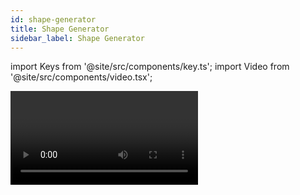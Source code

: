 ```yaml
---
id: shape-generator
title: Shape Generator
sidebar_label: Shape Generator
---
```


import Keys from '@site/src/components/key.ts';
import Video from '@site/src/components/video.tsx';

<Video videoId="oTo6FxHD02o" title="Using Shape Generator" />

A shape is simply an automatic sequence of values which modify a
particular attribute of a fixture. A circle shape, for example, applied
to the pan and tilt attributes, would cause the fixture to move its beam
in a circular pattern around its current position. You can set the size
of the circle and the speed of the circle movement.

Shapes are most useful when used with a group of fixtures. You can then choose to
either apply the shape identically to all the fixtures, or offset them
so that the shape runs along the fixtures creating *"wave"* or *"ballyhoo"*
type effects (called the **Spread** or **Phase** of the shape). This allows
you to very quickly create impressive light shows.

In addition to position shapes, there are a large number of other shapes
available in Titan. The shapes are defined for a particular attribute
such as colour, dimmer, focus and so on.

Titan also has a **Mask FX** function which lets you mask out certain
shapes, preventing them from appearing on the lights. For example, if
some fixtures are running a Circle shape, and then a playback is fired
which has a Position Mask Shape programmed for some of the fixtures, those fixtures
will stop running the circle shape. This can be very useful to modify
playbacks at show time. See
the [Mask FX](shape-generator.md#masking-shapes-using-mask-fx) section below for details.



![Capture Visualiser with a shape running across fixtures](/docs/images/Capture-Visualiser-with-a-shape-running-across-fixtures.png)

## Creating a Shape

When you create a shape, it will be applied to all selected fixtures.

1. [Select the fixtures](../controlling-fixtures.md#selecting-fixtures-and-dimmers-for-control) the shape is to be applied to.
2. At the main menu press <Keys.SoftKey>Shapes and Effects</Keys.SoftKey> then <Keys.SoftKey>Shape
Generator</Keys.SoftKey>.
3. Press <Keys.SoftKey>Create</Keys.SoftKey> to start a new shape <br/>
  ![Shape Generator selecting a category of new shape](/docs/images/Shape-Generator-selecting-a-category-of-new-shape.png).
4. Press a <Keys.SoftKey>softkey</Keys.SoftKey> to select the attribute type to use in the shape or
press <Keys.SoftKey>All</Keys.SoftKey> for a full list.
5. Press a <Keys.SoftKey>softkey</Keys.SoftKey> to select a shape, or touch the desired shape in the **Shapes window**. You can type a search word on the keyboard to search for a particular shape.
6. The shape will be applied to all selected fixtures.

-   If you open the Shapes window, it will remain open for instant
    selection of shapes (you don't need to select <Keys.SoftKey>Shape Generator</Keys.SoftKey>).
    The window will only show shapes which are possible on the selected
    fixtures. Pressing attribute buttons will filter the Shapes window
    to show only shapes for that attribute. Press the <Keys.HardKey>Dimmer</Keys.HardKey>
    attribute button to show all shapes.

    

![Shapes Workspace Window](/docs/images/Shapes-Workspace-Window.png)

-   Shapes are based on the current settings of the fixture, so for example *a
    position circle would move around the current pan-tilt position of
    the fixture.*

-   You can change the base value of a shape (e.g. the centre of a
    circle) by changing the attributes using the wheels in the usual
    way. You can reduce the Size to zero (see
    [next section](#changing-size-and-speed-of-a-shape)) to help you
    see what the base value actually is.

-   You can run more than one shape at a time by repeating the above
    procedure. You can run several shapes on one fixture and the output
    will combine in interesting ways.

-   Press <Keys.SoftKey>Shapes and Effects</Keys.SoftKey>, <Keys.SoftKey>Shape Generator</Keys.SoftKey> then <Keys.SoftKey>Edit</Keys.SoftKey> to
    show what shapes are running.

-   If you apply the same shape to two different groups of fixtures, the
    shape will appear twice on the shape list. You can edit the two
    shapes separately to give different directions, speeds etc (see
    [later](#changing-size-and-speed-of-a-shape))

-   If the selected fixture has sub-fixtures (cells) then you will be
    given the option to run the shape on the main fixture, keeping all
    cells identical, or spread across the sub-fixtures/cells. The options
    are:
    -   <Keys.SoftKey>Run on Super Fixtures</Keys.SoftKey> - cells are ignored, fixture operates as one
    block
    -   <Keys.SoftKey>Run on Sub Fixtures (Linear)</Keys.SoftKey> - the cells are used in numerical order
    -   &nbsp;<Keys.SoftKey>Run on Sub Fixtures (Group)</Keys.SoftKey> - the layout of the cells is used as
    programmed in the [Layout Editor](../controlling-fixtures/fixture-groups.md#fixture-order-and-fixture-layout-in-groups) for the group

-   Each shape is designed to work on a particular attribute. Obviously
    if the fixtures don't have the attribute, you will not see any
    effect if you use the shape.

-   Each shape has a default size and speed setting *(defined in the
    shape file)*.

> When using a Rainbow colour shape, to get the full range of colours you need to set the CMY or RGB attributes to **50%**.

## Changing Size and Speed of a Shape

It is easy to change the size and speed of a shape after it has first
been created. If the display above the wheels is showing Spread and
Offset rather than Size/Speed, press <Keys.SoftKey>Adjust Speed, Size and Spread</Keys.SoftKey>.

![Shape Wheel Attribute Controls for Speed, Size & Spread](/docs/images/Shape-Wheel-Attribute-Controls-for-Speed-Size-Spread.png)

-   Control the speed of the shape using the left hand wheel

-   Control the size of the shape using the middle wheel 

-   The size and speed is shown above the wheels on the display

Other things to know about size and speed of shapes:

-   If you have more than one shape running, the controls operate on the
    most recent one. You can edit the parameters of any shape that's
    running using the Edit Shape function, see
    [Editing a Shape in a Cue Using Include](editing-shapes-and-effects.md#editing-a-shape-in-a-cue-using-include).

-   The minimum size is zero. This will *"hide"* the shape, and the
    fixture will resume its previous settings. The shape is, however,
    still active.

-   Once a shape is saved in a playback, you can use the playback fader
    or a separate
    [Speed or Size master](../running-the-show/playback-controls.md#speed-and-size-masters)
    to control the speed and size.

## Changing the Spread of a Shape Across Multiple Fixtures

Shapes get more interesting (and look more impressive) when you apply
them to multiple fixtures. You can control how a shape is spread across
several fixtures. You can also control Phase, which is a different way
of selecting the same thing.

The sequence of the shape across the fixtures is controlled by the order
in which you selected the fixtures when you created the shape. You can
edit the order by selecting <Keys.SoftKey>Fixture Order</Keys.SoftKey> in the Shape Edit menu.

1. If the right hand wheel isn't showing Spread, press <Keys.SoftKey>Adjust Speed,
Size and Spread</Keys.SoftKey>
2. Control the **Spread** of the shape using the right hand wheel, or to
set in terms of Phase, press <Keys.SoftKey>Adjust Spread, Phase and Offset</Keys.SoftKey> and
use the middle wheel.

Spread = **12** *(Phase = 30 degrees)*:

![Capture Visualiser with a shape running across fixtures with spread of 12](/docs/images/Capture-Visualiser-with-a-shape-running-across-fixtures-with-spread-of-12.png)

Spread = **6** *(Phase = 60 degrees)*:

![Capture Visualiser with a shape running across fixtures with spread of 6](/docs/images/Capture-Visualiser-with-a-shape-running-across-fixtures-with-spread-of-6.png)

Spread = **2** *(Phase = 180 degrees)*:

![Capture Visualiser with a shape running across fixtures with spread of 2](/docs/images/Capture-Visualiser-with-a-shape-running-across-fixtures-with-spread-of-2.png)

In **Phase** mode, the display above the wheel shows the phase in degrees.
For example, 180 degrees repeats every 2 fixtures, 90 degrees repeats
every 4 fixtures, 60 degrees repeats every 6 fixtures, and so on.

The **Offset** function allows you to set the starting phase of the shape,
when more than one shape is running. *For example, if you were running a
Cyan shape and a Magenta shape to create a mix of colours, you would
probably want to start them with Cyan at full and Magenta at zero to
give the full range of colours. In this case you would set one of the
shapes to have a Phase Offset of 180 degrees.* Without the phase offset,
both shapes would reach full at the same time.

>   After adjusting offset or phase, it is useful to **Restart** the shape so
    you can see how it will look when fired from a cue. Press <Keys.SoftKey>Restart Shapes</Keys.SoftKey>
    on the shape Edit menu.

## Shape Direction

The <Keys.SoftKey>Direction</Keys.SoftKey> softkey opens a menu allowing you to set a direction
for the shape. If you have defined a
[2D layout for the group](../controlling-fixtures/fixture-groups.md#fixture-order-and-fixture-layout-in-groups)
this allows you to have shapes that visibly
move in particular directions.

You can keep the shape direction menu open using the <Keys.HardKey>Menu Latch</Keys.HardKey>
button, to allow you to try different options and see the effects.

## Beat and Cycles

The <Keys.SoftKey>Adjust Beat and Cycles</Keys.SoftKey> option lets you set on the wheels how the
programmed speed will trigger the shape, and how many times the shape
will run.

### Beats

The Beats option defaults to <Keys.SoftKey>Beats=1</Keys.SoftKey> which makes the shape run at
normal speed. Higher numbers will divide the count, for example <Keys.SoftKey>Beats=4</Keys.SoftKey> will make the shape run at quarter of the speed. This is
really useful to synchronise different types of shapes which are running
together.

Clicking the middle of the wheel roller image on screen or pressing <Keys.HardKey>@A</Keys.HardKey>
for **Wheel A** allows you to type in a number for the Beats parameter, and
also shows two further options for Beats: <Keys.SoftKey>Match to Spread</Keys.SoftKey> sets the
beat count to be the same as the current Spread setting for the shape.
This is useful when using dimmer shapes with movement shapes as it will
make each fixture turn on for a full cycle of the movement shape. The <Keys.SoftKey>Custom</Keys.SoftKey> option resets the <Keys.SoftKey>Value</Keys.SoftKey> option to the last entered value.

### Cycles

The cycles option sets how many times the shape will run. By default
this is set to infinity (∞) which means the shape will continue to run
until you stop it. If you set a fixed number, the shape will stop by
itself after that number of cycles.

You can type in a number instead of using the wheels by clicking the
middle of the wheel roller image on screen or pressing <Keys.HardKey>@B</Keys.HardKey> for **Wheel B**. If
you are typing in a number you can enter part cycles, for example 1.5.

## Using Shapes in Cues

When you save a shape into a cue, you can set the playback fader to
control the size and/or speed of the shape in
playback [Options](../cues/playback-options.md) to give you more options at
show time; you can also control the size and speed from separate
[Size Master and Speed Master faders](../running-the-show/playback-controls.md#speed-and-size-masters).
For Dimmer shapes, the fader controls the shape size by default.

You can use shapes in a cue list, see
[Shape Tracking in Cue Lists](../cue-lists/creating-a-cue-list.md#shape-tracking-in-cue-lists)
on how the shapes will behave as you go from cue to cue.

You can adjust a running shape at playback time, see 
[Editing a Live Running Shape](editing-shapes-and-effects.md#editing-a-live-running-shape).

### Shape Overlay or LTP behaviour

When a shape or key frame shape is running in a playback it can behave as **Overlay** (default - always overrides the programmed attributes)
or **LTP** (shape can be overridden by more recent playbacks) by setting the **Shape Behaviour** option. 

A global setting for Shape Behaviour is in the
[User Settings](../system-settings/user-settings.md#shape-behaviour), but
you can also set the mode individually for each playback using the
playback [Options](../cues/playback-options.md#shape-behaviour).

-   In <Keys.SoftKey>Overlay</Keys.SoftKey> mode (default) the shape will have control of the
    programmed attributes regardless of whatever else you do. For
    example if a shape is controlling fixture colour, firing
    another playback, recalling palettes or changing colour using the
    wheels will have no visible effect. Once the shape is stopped, the
    changes you made will become visible. This means that if you want to
    you can preset what will happen when you stop the shape.

-   In <Keys.SoftKey>LTP</Keys.SoftKey> mode, changes of the same or higher priority will override
    the shape output. For example if your shape is set to
    normal priority, firing a playback with normal priority will block
    the shape output. Killing the playback will restore the shape
    output. Quick Palettes and manual changes (the programmer) have High
    priority. Setting the shape priority to **"Very High"** would prevent
    the programmer taking over (see
    [Priority](../cues/playback-options.md#priority) in
    playback Options).



## Masking shapes using Mask FX

It is often useful to be able to partially or completely stop a running shape, for example
to freeze the look at the end of a song or to modify the look for different moments.

The <Keys.SoftKey>Mask FX</Keys.SoftKey> softkey on the Shapes and Effects menu allows you to record a mask which will
stop shapes (both normal shapes and key frame shapes). The mask can be set to stop all shapes on all fixtures, or only shapes controlling certain attributes. You 
can also select certain fixtures for the mask and leave other fixtures unaffected.

To create a mask:

1.	Press <Keys.SoftKey>Mask FX</Keys.SoftKey> on the Shapes and Effects menu (Diamond 9 and Diamond 7 have a dedicated <Keys.HardKey>Mask FX</Keys.HardKey> button - press twice to turn all attributes on in the mask).
2.	The Attribute Bank buttons (Position, Colour etc) will flash. Choose which attributes you want to mask
	by toggling the buttons on and off.
3.	If no fixtures are selected the mask will apply to all fixtures. If you only want it to apply to certain fixtures, select them now.
4.	Press <Keys.SoftKey>Create Mask Shape</Keys.SoftKey>. (The <Keys.SoftKey>Create Mask FX</Keys.SoftKey> button will mask both shapes and pixel map effects.)
5.	You should see the mask taking effect on the output - if you store it in a playback, the playback
	will stop the shapes it's set to mask while it is active.
	
- The <Keys.SoftKey>Clear mask from programmer</Keys.SoftKey> button will remove any mask shapes or mask effects from the programmer for all fixtures.

- This function replaces the **Block Shapes** function of previous versions. Shows containing Block Shapes from previous versions
  will load and work as expected, but the block shapes will be renamed "Mask".

- The personality library may need updating for this to work. 

## Storing Shapes in Palettes

You can create palettes containing shapes. This is really useful to
quickly call back shapes pre-configured with different spread and speed
settings. See
[Creating an Effects Palette (Shape or Pixel Mapper)](../palettes/creating-palettes.md#creating-an-effects-palette-shape-or-pixel-mapper).
